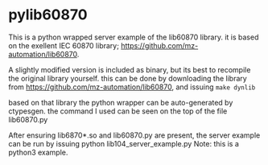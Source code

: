 # pylib60870
This is a python wrapped server example of the lib60870 library. it is based on the exellent IEC 60870 library; 
https://github.com/mz-automation/lib60870. 

A slightly modified version is included as binary, but its best to recompile the original library yourself. this can be done by downloading the library from https://github.com/mz-automation/lib60870, and issuing 
`make dynlib`

based on that library the python wrapper can be auto-generated by ctypesgen. the command I used can be seen on the top of the file lib60870.py

After ensuring lib6870*.so and lib60870.py are present, the server example can be run by issuing python lib104_server_example.py
Note: this is a python3 example.

